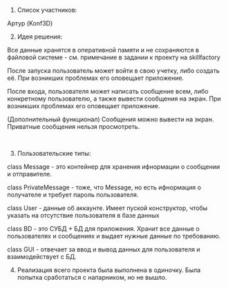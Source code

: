 1. Список участников:</br>

Артур (Konf3D)</br>

2. Идея решения:</br>

Все данные хранятся в оперативной памяти и не сохраняются в файловой системе - см. примечание в задании к проекту на skillfactory</br>

После запуска пользователь может войти в свою учетку, либо создать её. При возникших проблемах его оповещает приложение.</br>

После входа, пользователя может написать сообщение всем, либо конкретному пользователю, а также вывести сообщения на экран. При возникших проблемах его оповещает приложение.</br>

(Дополнительный функционал) Сообщения можно вывести на экран. Приватные сообщения нельзя просмотреть.


</br>

3. Пользовательские типы:</br>

class Message - это контейнер для хранения ифнормации о сообщении и отправителе.</br>

class PrivateMessage - тоже, что Message, но есть ифнормация о получателе и требует пароль пользователя.</br>

class User - данные об аккаунте. Имеет пуской конструктор, чтобы указать на отсутствие пользователя в базе данных</br>

class BD - это СУБД + БД для приложения. Хранит все данные о пользователях и сообщениях и выдает нужные данные по требованию.</br>

class GUI - отвечает за ввод и вывод данных для пользователя и взаимодействует с БД.</br>

4. Реализация всего проекта была выполнена в одиночку. Была попытка сработаться с напарником, но не вышло. 
